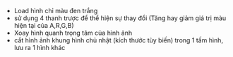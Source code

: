 - Load hình chỉ màu đen trắng
- sử dụng 4 thanh trược để thể hiện sự thay đổi (Tăng hay giảm giá trị màu hiện tại của A,R,G,B)
- Xoay hình quanh trọng tâm của hình ảnh
- cắt hình ảnh khung hình chủ nhật (kích thước tùy biến) trong 1 tấm hình, lưu ra 1 hình khác
